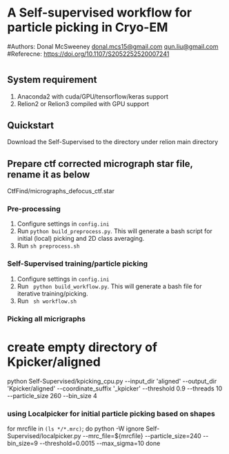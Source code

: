 # A Self-supervised workflow for particle picking in Cryo-EM
#Authors: Donal McSweeney donal.mcs15@gmail.com qun.liu@gmail.com
#Referecne:  https://doi.org/10.1107/S2052252520007241
# 

## System requirement
1. Anaconda2 with cuda/GPU/tensorflow/keras support
2. Relion2 or Relion3 compiled with GPU support

## Quickstart
Download the Self-Supervised to the directory under relion main directory

## Prepare ctf corrected micrograph star file, rename it as below
CtfFind/micrographs_defocus_ctf.star

### Pre-processing
1) Configure settings in `config.ini`
2) Run `python build_preprocess.py`. This will generate a bash script for initial (local) picking and 2D class averaging.
3) Run `sh preprocess.sh`

### Self-Supervised training/particle picking
1) Configure settings in `config.ini`
2) Run <code> python build_workflow.py</code>. This will generate a bash file for iterative training/picking.
3) Run <code> sh workflow.sh</code>

### Picking all micrigraphs
# create empty directory of Kpicker/aligned
python Self-Supervised/kpicking_cpu.py --input_dir 'aligned' --output_dir 'Kpicker/aligned' --coordinate_suffix '_kpicker' --threshold 0.9  --threads 10 --particle_size 260  --bin_size 4

### using Localpicker for initial particle picking based on shapes
for mrcfile in `(ls */*.mrc)`; do 
python -W ignore Self-Supervised/localpicker.py  --mrc_file=${mrcfile} --particle_size=240 --bin_size=9  --threshold=0.0015 --max_sigma=10
done 

